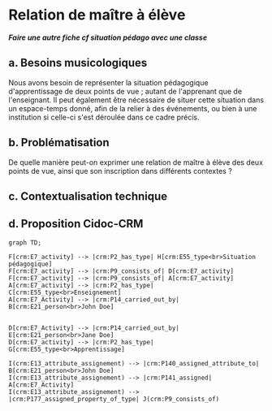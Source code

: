 # Relation de maître à élève

**_Faire une autre fiche cf situation pédago avec une classe_**

## a. Besoins musicologiques

Nous avons besoin de représenter la situation pédagogique d'apprentissage de deux points de vue ; autant de l'apprenant que de l'enseignant. Il peut également être nécessaire de situer cette situation dans un espace-temps donné, afin de la relier à des événements, ou bien à une institution si celle-ci s'est déroulée dans ce cadre précis. 

## b. Problématisation

De quelle manière peut-on exprimer une relation de maître à élève des deux points de vue, ainsi que son inscription dans différents contextes ?

## c. Contextualisation technique

## d. Proposition Cidoc-CRM

```mermaid
graph TD;

F[crm:E7_activity] --> |crm:P2_has_type| H[crm:E55_type<br>Situation pédagogique]
F[crm:E7_activity] --> |crm:P9_consists_of| D[crm:E7_activity]
F[crm:E7_activity] --> |crm:P9_consists_of| A[crm:E7_activity]
A[crm:E7_activity] --> |crm:P2_has_type| C[crm:E55_type<br>Enseignement]
A[crm:E7_Activity] --> |crm:P14_carried_out_by| B[crm:E21_person<br>John Doe]


D[crm:E7_Activity] --> |crm:P14_carried_out_by| E[crm:E21_person<br>Jane Doe]
D[crm:E7_activity] --> |crm:P2_has_type| G[crm:E55_type<br>Apprentissage]

I(crm:E13_attribute_assignement) --> |crm:P140_assigned_attribute_to| B[crm:E21_person<br>John Doe]
I(crm:E13_attribute_assignement) --> |crm:P141_assigned| A[crm:E7_Activity]
I(crm:E13_attribute_assignement) --> |crm:P177_assigned_property_of_type| J(crm:P9_consists_of)

```



